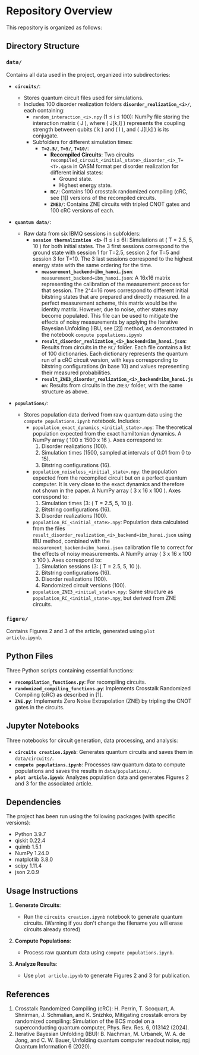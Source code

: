 # Repository Overview

This repository is organized as follows:

## Directory Structure

### `data/`
Contains all data used in the project, organized into subdirectories:

- **`circuits/`**:
  - Stores quantum circuit files used for simulations.
  - Includes 100 disorder realization folders **`disorder_realization_<i>/`**, each containing:
    - `random_interaction_<i>.npy` (1 ≤ i ≤ 100): NumPy file storing the interaction matrix \( J \), where \( J[k,l] \) represents the coupling strength between qubits \( k \) and \( l \), and \( J[l,k] \) is its conjugate.
    - Subfolders for different simulation times:
      - **`T=2.5/`**, **`T=5/`**, **`T=10/`**:
        - **Recompiled Circuits**: Two circuits `recompiled_circuit_<initial_state>_disorder_<i>_T=<T>.qasm` in QASM format per disorder realization for different initial states:
          - Ground state.
          - Highest energy state.
        - **`RC/`**: Contains 100 crosstalk randomized compiling (cRC, see [1]) versions of the recompiled circuits.
        - **`ZNE3/`**: Contains ZNE circuits with tripled CNOT gates and 100 cRC versions of each.

- **`quantum data/`**:
  - Raw data from six IBMQ sessions in subfolders:
    - **`session thermalization <i>`** (1 ≤ i ≤ 6): Simulations at \( T = 2.5, 5, 10 \) for both initial states. The 3 first sessions correspond to the ground state with session 1 for T=2.5, session 2 for T=5 and session 3 for T=10. The 3 last sessions correspond to the highest energy state with the same ordering for the time.
      - **`measurement_backend=ibm_hanoi.json`**: `measurement_backend=ibm_hanoi.json`: A 16x16 matrix representing the calibration of the measurement process for that session. The 
2^4=16 rows correspond to different initial bitstring states that are prepared and directly measured. In a perfect measurement scheme, this matrix would be the identity matrix. However, due to noise, other states may become populated. This file can be used to mitigate the effects of noisy measurements by applying the Iterative Bayesian Unfolding (IBU, see [2]) method, as demonstrated in the notebook `compute populations.ipynb`
      - **`result_disorder_realization_<i>_backend=ibm_hanoi.json`**: Results from circuits in the `RC/` folder. Each file contains a list of 100 dictionaries. Each dictionary represents the quantum run of a cRC circuit version, with keys corresponding to bitstring configurations (in base 10) and values representing their measured probabilities.
      - **`result_ZNE3_disorder_realization_<i>_backend=ibm_hanoi.json`**: Results from circuits in the `ZNE3/` folder, with the same structure as above.

- **`populations/`**:
  - Stores population data derived from raw quantum data using the `compute populations.ipynb` notebook. Includes:
    - `population_exact_dynamics_<initial_state>.npy`: The theoretical  population expected from the exact hamiltonian dynamics. A NumPy array \( 100 x 1500 x 16 \). Axes correspond to:
      1. Disorder realizations (100).
      2. Simulation times (1500, sampled at intervals of 0.01 from 0 to 15).
      3. Bitstring configurations (16).
    - `population_noiseless_<initial_state>.npy`: the population expected from the recompiled circuit but on a perfect quantum computer. It is very close to the 	exact dynamics and therefore not shown in the paper. A NumPy array \( 3 x 16 x 100 \). Axes correspond to:
      1. Simulation times (3: \( T = 2.5, 5, 10 \)).
      2. Bitstring configurations (16).
      3. Disorder realizations (100).
    - `population_RC_<initial_state>.npy`: Population data calculated from the files `result_disorder_realization_<i>_backend=ibm_hanoi.json` using IBU method, combined with the `measurement_backend=ibm_hanoi.json` calibration file to correct for the effects of noisy measurements. A NumPy array \( 3 x 16 x 100 x 100 \). Axes correspond to:
      1. Simulation sessions (3: \( T = 2.5, 5, 10 \)).
      2. Bitstring configurations (16).
      3. Disorder realizations (100).
      4. Randomized circuit versions (100).
    - `population_ZNE3_<initial_state>.npy`: Same structure as `population_RC_<initial_state>.npy`, but derived from ZNE circuits.

### `figure/`
Contains Figures 2 and 3 of the article, generated using `plot article.ipynb`.

## Python Files
Three Python scripts containing essential functions:

- **`recompilation_functions.py`**: For recompiling circuits.
- **`randomized_compiling_functions.py`**: Implements Crosstalk Randomized Compiling (cRC) as described in [1].
- **`ZNE.py`**: Implements Zero Noise Extrapolation (ZNE) by tripling the CNOT gates in the circuits.

## Jupyter Notebooks
Three notebooks for circuit generation, data processing, and analysis:

- **`circuits creation.ipynb`**: Generates quantum circuits and saves them in `data/circuits/`.
- **`compute populations.ipynb`**: Processes raw quantum data to compute populations and saves the results in `data/populations/`.
- **`plot article.ipynb`**: Analyzes population data and generates Figures 2 and 3 for the associated article.


## Dependencies
The project has been run using the following packages (with specific versions):

- Python 3.9.7
- qiskit 0.22.4
- quimb 1.5.1
- NumPy 1.24.0
- matplotlib 3.8.0
- scipy 1.11.4
- json 2.0.9
  

## Usage Instructions

1. **Generate Circuits**:
   - Run the `circuits creation.ipynb` notebook to generate quantum circuits. (Warning if you don't change the filename you will erase circuits already stored)

2. **Compute Populations**:
   - Process raw quantum data using `compute populations.ipynb`.

3. **Analyze Results**:
   - Use `plot article.ipynb` to generate Figures 2 and 3 for publication.

## References
1. Crosstalk Randomized Compiling (cRC): H. Perrin, T. Scoquart, A. Shnirman, J. Schmalian, and K. Snizhko, Mitigating crosstalk errors by randomized compiling: Simulation of the BCS model on a superconducting quantum computer, Phys. Rev. Res. 6, 013142 (2024).
2. Iterative Bayesian Unfolding (IBU): B. Nachman, M. Urbanek, W. A. de Jong, and C. W. Bauer, Unfolding quantum computer readout noise, npj Quantum Information 6 (2020).
